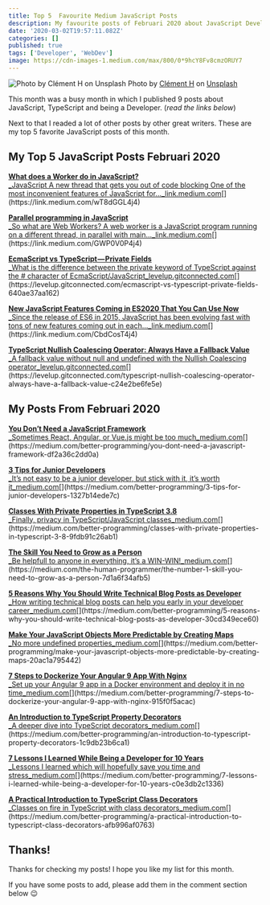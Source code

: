 ```yaml
---
title: Top 5  Favourite Medium JavaScript Posts
description: My favourite posts of Februari 2020 about JavaScript Development
date: '2020-03-02T19:57:11.082Z'
categories: []
published: true
tags: ['Developer', 'WebDev']
image: https://cdn-images-1.medium.com/max/800/0*9hcY8Fv8cmzORUY7
---
```


![Photo by [Clément H](https://unsplash.com/@clemhlrdt?utm_source=medium&utm_medium=referral) on [Unsplash](https://unsplash.com?utm_source=medium&utm_medium=referral)]()
Photo by [Clément H](https://unsplash.com/@clemhlrdt?utm_source=medium&utm_medium=referral) on [Unsplash](https://unsplash.com?utm_source=medium&utm_medium=referral)

This month was a busy month in which I published 9 posts about JavaScript, TypeScript and being a Developer. (_read the links below_)

Next to that I readed a lot of other posts by other great writers. These are my top 5 favorite JavaScript posts of this month.

## My Top 5 JavaScript Posts Februari 2020

[**What does a Worker do in JavaScript?**  
_JavaScript A new thread that gets you out of code blocking One of the most inconvenient features of JavaScript for…_link.medium.com](https://link.medium.com/wT8dGGL4j4 "https://link.medium.com/wT8dGGL4j4")[](https://link.medium.com/wT8dGGL4j4)

[**Parallel programming in JavaScript**  
_So what are Web Workers? A web worker is a JavaScript program running on a different thread, in parallel with main…_link.medium.com](https://link.medium.com/GWP0V0P4j4 "https://link.medium.com/GWP0V0P4j4")[](https://link.medium.com/GWP0V0P4j4)

[**EcmaScript vs TypeScript — Private Fields**  
_What is the difference between the private keyword of TypeScript against the # character of EcmaScript/JavaScript_levelup.gitconnected.com](https://levelup.gitconnected.com/ecmascript-vs-typescript-private-fields-640ae37aa162 "https://levelup.gitconnected.com/ecmascript-vs-typescript-private-fields-640ae37aa162")[](https://levelup.gitconnected.com/ecmascript-vs-typescript-private-fields-640ae37aa162)

[**New JavaScript Features Coming in ES2020 That You Can Use Now**  
_Since the release of ES6 in 2015, JavaScript has been evolving fast with tons of new features coming out in each…_link.medium.com](https://link.medium.com/CbdCosT4j4 "https://link.medium.com/CbdCosT4j4")[](https://link.medium.com/CbdCosT4j4)

[**TypeScript Nullish Coalescing Operator: Always Have a Fallback Value**  
_A fallback value without null and undefined with the Nullish Coalescing operator_levelup.gitconnected.com](https://levelup.gitconnected.com/typescript-nullish-coalescing-operator-always-have-a-fallback-value-c24e2be6fe5e "https://levelup.gitconnected.com/typescript-nullish-coalescing-operator-always-have-a-fallback-value-c24e2be6fe5e")[](https://levelup.gitconnected.com/typescript-nullish-coalescing-operator-always-have-a-fallback-value-c24e2be6fe5e)

## My Posts From Februari 2020

[**You Don’t Need a JavaScript Framework**  
_Sometimes React, Angular, or Vue.js might be too much_medium.com](https://medium.com/better-programming/you-dont-need-a-javascript-framework-df2a36c2dd0a "https://medium.com/better-programming/you-dont-need-a-javascript-framework-df2a36c2dd0a")[](https://medium.com/better-programming/you-dont-need-a-javascript-framework-df2a36c2dd0a)

[**3 Tips for Junior Developers**  
_It’s not easy to be a junior developer, but stick with it, it’s worth it_medium.com](https://medium.com/better-programming/3-tips-for-junior-developers-1327b14ede7c "https://medium.com/better-programming/3-tips-for-junior-developers-1327b14ede7c")[](https://medium.com/better-programming/3-tips-for-junior-developers-1327b14ede7c)

[**Classes With Private Properties in TypeScript 3.8**  
_Finally, privacy in TypeScript/JavaScript classes_medium.com](https://medium.com/better-programming/classes-with-private-properties-in-typescript-3-8-9fdb91c26ab1 "https://medium.com/better-programming/classes-with-private-properties-in-typescript-3-8-9fdb91c26ab1")[](https://medium.com/better-programming/classes-with-private-properties-in-typescript-3-8-9fdb91c26ab1)

[**The Skill You Need to Grow as a Person**  
_Be helpfull to anyone in everything, it’s a WIN-WIN!_medium.com](https://medium.com/the-human-programmer/the-number-1-skill-you-need-to-grow-as-a-person-7d1a6f34afb5 "https://medium.com/the-human-programmer/the-number-1-skill-you-need-to-grow-as-a-person-7d1a6f34afb5")[](https://medium.com/the-human-programmer/the-number-1-skill-you-need-to-grow-as-a-person-7d1a6f34afb5)

[**5 Reasons Why You Should Write Technical Blog Posts as Developer**  
_How writing technical blog posts can help you early in your developer career_medium.com](https://medium.com/better-programming/5-reasons-why-you-should-write-technical-blog-posts-as-developer-30cd349ece60 "https://medium.com/better-programming/5-reasons-why-you-should-write-technical-blog-posts-as-developer-30cd349ece60")[](https://medium.com/better-programming/5-reasons-why-you-should-write-technical-blog-posts-as-developer-30cd349ece60)

[**Make Your JavaScript Objects More Predictable by Creating Maps**  
_No more undefined properties_medium.com](https://medium.com/better-programming/make-your-javascript-objects-more-predictable-by-creating-maps-20ac1a795442 "https://medium.com/better-programming/make-your-javascript-objects-more-predictable-by-creating-maps-20ac1a795442")[](https://medium.com/better-programming/make-your-javascript-objects-more-predictable-by-creating-maps-20ac1a795442)

[**7 Steps to Dockerize Your Angular 9 App With Nginx**  
_Set up your Angular 9 app in a Docker environment and deploy it in no time_medium.com](https://medium.com/better-programming/7-steps-to-dockerize-your-angular-9-app-with-nginx-915f0f5acac "https://medium.com/better-programming/7-steps-to-dockerize-your-angular-9-app-with-nginx-915f0f5acac")[](https://medium.com/better-programming/7-steps-to-dockerize-your-angular-9-app-with-nginx-915f0f5acac)

[**An Introduction to TypeScript Property Decorators**  
_A deeper dive into TypeScript decorators_medium.com](https://medium.com/better-programming/an-introduction-to-typescript-property-decorators-1c9db23b6ca1 "https://medium.com/better-programming/an-introduction-to-typescript-property-decorators-1c9db23b6ca1")[](https://medium.com/better-programming/an-introduction-to-typescript-property-decorators-1c9db23b6ca1)

[**7 Lessons I Learned While Being a Developer for 10 Years**  
_Lessons I learned which will hopefully save you time and stress_medium.com](https://medium.com/better-programming/7-lessons-i-learned-while-being-a-developer-for-10-years-c0e3db2c1336 "https://medium.com/better-programming/7-lessons-i-learned-while-being-a-developer-for-10-years-c0e3db2c1336")[](https://medium.com/better-programming/7-lessons-i-learned-while-being-a-developer-for-10-years-c0e3db2c1336)

[**A Practical Introduction to TypeScript Class Decorators**  
_Classes on fire in TypeScript with class decorators_medium.com](https://medium.com/better-programming/a-practical-introduction-to-typescript-class-decorators-afb996af0763 "https://medium.com/better-programming/a-practical-introduction-to-typescript-class-decorators-afb996af0763")[](https://medium.com/better-programming/a-practical-introduction-to-typescript-class-decorators-afb996af0763)

## Thanks!

Thanks for checking my posts! I hope you like my list for this month.

If you have some posts to add, please add them in the comment section below 😉
